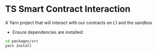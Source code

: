 # TS Smart Contract Interaction
A Yarn project that will interact with our contracts on L1 and the sandbox
* Ensure dependencies are installed:
```bash
cd packages/src
yarn install
``` 